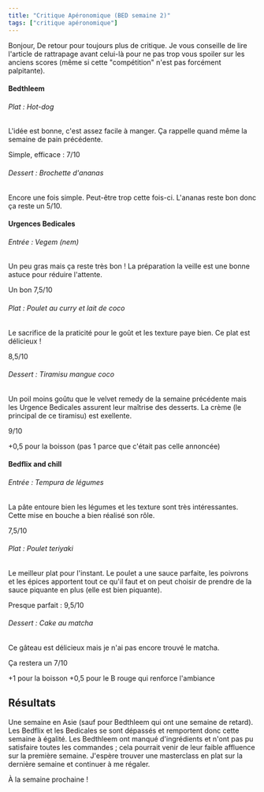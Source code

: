```yaml
---
title: "Critique Apéronomique (BED semaine 2)"
tags: ["critique apéronomique"]
---
```


Bonjour,
De retour pour toujours plus de critique. Je vous conseille de lire l'article de rattrapage avant celui-là pour ne pas trop vous spoiler sur les anciens scores (même si cette "compétition" n'est pas forcément palpitante).

#### Bedthleem
###### Plat : Hot-dog
L'idée est bonne, c'est assez facile à manger. Ça rappelle quand même la semaine de pain précédente. 

Simple, efficace : 7/10

###### Dessert : Brochette d'ananas
Encore une fois simple. Peut-être trop cette fois-ci.
L'ananas reste bon donc ça reste un 5/10.


#### Urgences Bedicales
###### Entrée : Vegem (nem)
Un peu gras mais ça reste très bon !
La préparation la veille est une bonne astuce pour réduire l'attente.

Un bon 7,5/10

###### Plat : Poulet au curry et lait de coco
Le sacrifice de la praticité pour le goût et les texture paye bien. Ce plat est délicieux !

8,5/10

###### Dessert : Tiramisu mangue coco
Un poil moins goûtu que le velvet remedy de la semaine précédente mais les Urgence Bedicales assurent leur maîtrise des desserts. La crème (le principal de ce tiramisu) est exellente.

9/10

+0,5 pour la boisson (pas 1 parce que c'était pas celle annoncée)

#### Bedflix and chill
###### Entrée : Tempura de légumes
La pâte entoure bien les légumes et les texture sont très intéressantes. Cette mise en bouche a bien réalisé son rôle.

7,5/10

###### Plat : Poulet teriyaki
Le meilleur plat pour l'instant. Le poulet a une sauce parfaite, les poivrons et les épices apportent tout ce qu'il faut et on peut choisir de prendre de la sauce piquante en plus (elle est bien piquante).

Presque parfait : 9,5/10

###### Dessert : Cake au matcha
Ce gâteau est délicieux mais je n'ai pas encore trouvé le matcha. 

Ça restera un 7/10

+1 pour la boisson
+0,5 pour le B rouge qui renforce l'ambiance

## Résultats 
Une semaine en Asie (sauf pour Bedthleem qui ont une semaine de retard). Les Bedflix et les Bedicales se sont dépassés et remportent donc cette semaine à égalité.
Les Bedthleem ont manqué d'ingrédients et n'ont pas pu satisfaire toutes les commandes ; cela pourrait venir de leur faible affluence sur la première semaine. 
J'espère trouver une masterclass en plat sur la dernière semaine et continuer à me régaler.

À la semaine prochaine !